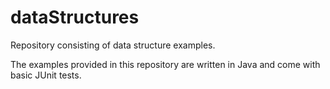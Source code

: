 dataStructures
==============

Repository consisting of data structure examples.

The examples provided in this repository are written in Java and come with basic JUnit tests.
